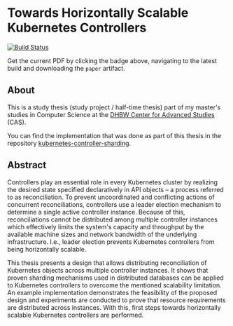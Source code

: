 # Towards Horizontally Scalable Kubernetes Controllers

[![Build Status](https://github.com/timebertt/thesis-controller-sharding/actions/workflows/build.yaml/badge.svg)](https://github.com/timebertt/thesis-controller-sharding/actions/workflows/build.yaml)

Get the current PDF by clicking the badge above️, navigating to the latest build and downloading the `paper` artifact.

## About

This is a study thesis (study project / half-time thesis) part of my master's studies in Computer Science at the [DHBW Center for Advanced Studies](https://www.cas.dhbw.de/) (CAS).

You can find the implementation that was done as part of this thesis in the repository [kubernetes-controller-sharding](https://github.com/timebertt/kubernetes-controller-sharding).

## Abstract

Controllers play an essential role in every Kubernetes cluster by realizing the desired state specified declaratively in API objects – a process referred to as reconciliation.
To prevent uncoordinated and conflicting actions of concurrent reconciliations, controllers use a leader election mechanism to determine a single active controller instance.
Because of this, reconciliations cannot be distributed among multiple controller instances which effectively limits the system's capacity and throughput by the available machine sizes and network bandwidth of the underlying infrastructure.
I.e., leader election prevents Kubernetes controllers from being horizontally scalable.

This thesis presents a design that allows distributing reconciliation of Kubernetes objects across multiple controller instances.
It shows that proven sharding mechanisms used in distributed databases can be applied to Kubernetes controllers to overcome the mentioned scalability limitation.
An example implementation demonstrates the feasibility of the proposed design and experiments are conducted to prove that resource requirements are distributed across instances.
With this, first steps towards horizontally scalable Kubernetes controllers are performed.

